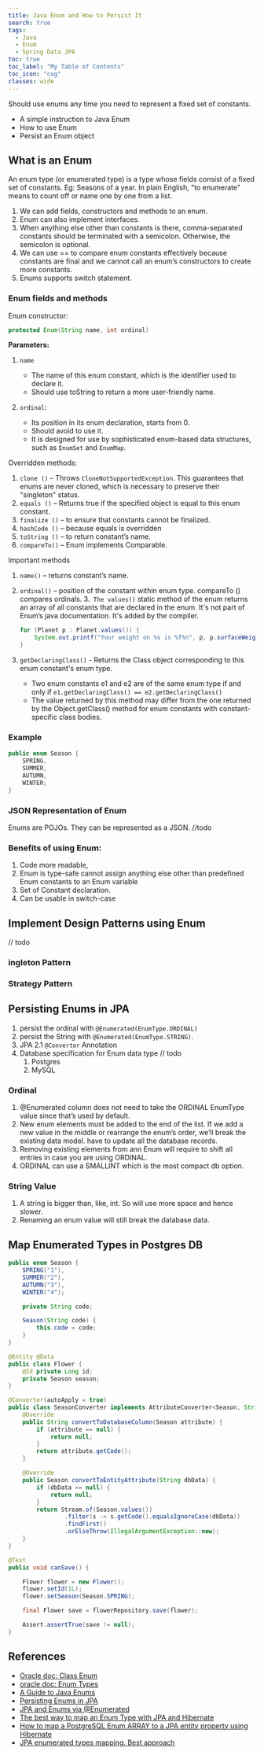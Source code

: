 ```yaml
---
title: Java Enum and How to Persist It
search: true
tags: 
  - Java
  - Enum
  - Spring Data JPA
toc: true
toc_label: "My Table of Contents"
toc_icon: "cog"
classes: wide
---
```


Should use enums any time you need to represent a fixed set of constants.

- A simple instruction to Java Enum
- How to use Enum
- Persist an Enum object

## What is an Enum

An enum type (or enumerated type) is a type whose fields consist of a fixed set of constants. Eg: Seasons of a year. In plain English, "to enumerate" means to count off or name one by one from a list.

1. We can add fields, constructors and methods to an enum.
2. Enum can also implement interfaces.
3. When anything else other than constants is there, comma-separated constants should be terminated with a semicolon. Otherwise, the semicolon is optional.
4. We can use == to compare enum constants effectively because constants are final and we cannot call an enum’s constructors to create more constants.
5. Enums supports switch statement.

### Enum fields and methods

Enum constructor:
```java
protected Enum(String name, int ordinal)
```

**Parameters:**
1. `name`
    - The name of this enum constant, which is the identifier used to declare it. 
    - Should use toString to return a more user-friendly name.

2. `ordinal`: 
    - Its position in its enum declaration, starts from 0.
    - Should avoid to use it. 
    - It is designed for use by sophisticated enum-based data structures, such as `EnumSet` and `EnumMap`.

Overridden methods:

1. `clone ()` – Throws `CloneNotSupportedException`. This guarantees that enums are never cloned, which is necessary to preserve their "singleton" status.
2. `equals ()` – Returns true if the specified object is equal to this enum constant.
3. `finalize ()` – to ensure that constants cannot be finalized.
4. `hashCode ()` – because equals is overridden
5. `toString ()` – to return constant’s name.
6. `compareTo()` – Enum implements Comparable.


Important methods
1. `name()` – returns constant’s name. 
2. `ordinal()` – position of the constant within enum type. compareTo () compares ordinals.
3.` The values()` static method of the enum returns an array of all constants that are declared in the enum. It's not part of Enum’s java documentation. It's added by the compiler.
    ```java
    for (Planet p : Planet.values()) {
        System.out.printf("Your weight on %s is %f%n", p, p.surfaceWeight(mass));
    }
    ```

4. `getDeclaringClass()` - Returns the Class object corresponding to this enum constant's enum type.
    - Two enum constants e1 and e2 are of the same enum type if and only if `e1.getDeclaringClass() == e2.getDeclaringClass()`
    - The value returned by this method may differ from the one returned by the Object.getClass() method for enum constants with constant-specific class bodies.

### Example
```java
public enum Season {
    SPRING,
    SUMMER,
    AUTUMN,
    WINTER; 
}
```

### JSON Representation of Enum

Enums are POJOs. They can be represented as a JSON.
//todo

### Benefits of using Enum:

1. Code more readable, 
2. Enum is type-safe cannot assign anything else other than predefined Enum constants to an Enum variable
3. Set of Constant declaration.
4. Can be usable in switch-case


## Implement Design Patterns using Enum
// todo
### ingleton Pattern
### Strategy Pattern

## Persisting Enums in JPA

1. persist the ordinal with `@Enumerated(EnumType.ORDINAL) `
2. persist the String with `@Enumerated(EnumType.STRING)`.
3.  JPA 2.1 `@Converter` Annotation
4.  Database specification for Enum data type // todo
    1. Postgres
    2. MySQL

### Ordinal

1. @Enumerated column does not need to take the ORDINAL EnumType value since that’s used by default. 
2. New enum elements must be added to the end of the list. If we add a new value in the middle or rearrange the enum’s order, we’ll break the existing data model.
have to update all the database records.
3. Removing existing elements from ann Enum will require to shift all entries in case you are using ORDINAL.
4. ORDINAL  can use a SMALLINT which is the most compact db option.

### String Value

1. A string is bigger than, like, int. So will use more space and hence slower.
2. Renaming an enum value will still break the database data.


## Map Enumerated Types in Postgres DB

```java
public enum Season {
    SPRING("1"),
    SUMMER("2"),
    AUTUMN("3"),
    WINTER("4");

    private String code;

    Season(String code) {
        this.code = code;
    }
}
```
```java
@Entity @Data
public class Flower {
    @Id private Long id;
    private Season season;
}
```
```java
@Converter(autoApply = true)
public class SeasonConverter implements AttributeConverter<Season, String> {
    @Override
    public String convertToDatabaseColumn(Season attribute) {
        if (attribute == null) {
            return null;
        }
        return attribute.getCode();
    }

    @Override
    public Season convertToEntityAttribute(String dbData) {
        if (dbData == null) {
            return null;
        }
        return Stream.of(Season.values())
                .filter(s -> s.getCode().equalsIgnoreCase(dbData))
                .findFirst()
                .orElseThrow(IllegalArgumentException::new);
    }
}
```
```java
@Test
public void canSave() {

	Flower flower = new Flower();
	flower.setId(1L);
	flower.setSeason(Season.SPRING);

	final Flower save = flowerRepository.save(flower);

	Assert.assertTrue(save != null);
}
```


## References

- [Oracle doc: Class Enum](https://docs.oracle.com/javase/6/docs/api/java/lang/Enum.html)
- [oracle doc: Enum Types](https://docs.oracle.com/javase/tutorial/java/javaOO/enum.html)
- [A Guide to Java Enums](https://www.baeldung.com/a-guide-to-java-enums)
- [Persisting Enums in JPA](https://www.baeldung.com/jpa-persisting-enums-in-jpa)
- [JPA and Enums via @Enumerated](https://tomee.apache.org/examples-trunk/jpa-enumerated/)
- [The best way to map an Enum Type with JPA and Hibernate](https://vladmihalcea.com/the-best-way-to-map-an-enum-type-with-jpa-and-hibernate/)
- [How to map a PostgreSQL Enum ARRAY to a JPA entity property using Hibernate](https://vladmihalcea.com/map-postgresql-enum-array-jpa-entity-property-hibernate/)
- [JPA enumerated types mapping. Best approach](https://stackoverflow.com/questions/16140282/jpa-enumerated-types-mapping-best-approach)
